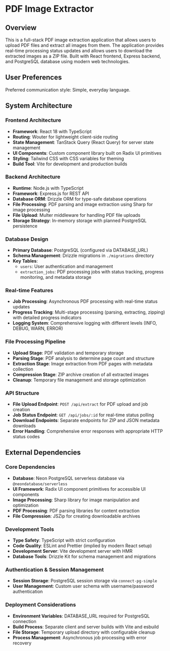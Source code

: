# PDF Image Extractor

## Overview

This is a full-stack PDF image extraction application that allows users to upload PDF files and extract all images from them. The application provides real-time processing status updates and allows users to download the extracted images as a ZIP file. Built with React frontend, Express backend, and PostgreSQL database using modern web technologies.

## User Preferences

Preferred communication style: Simple, everyday language.

## System Architecture

### Frontend Architecture
- **Framework**: React 18 with TypeScript
- **Routing**: Wouter for lightweight client-side routing
- **State Management**: TanStack Query (React Query) for server state management
- **UI Components**: Custom component library built on Radix UI primitives
- **Styling**: Tailwind CSS with CSS variables for theming
- **Build Tool**: Vite for development and production builds

### Backend Architecture
- **Runtime**: Node.js with TypeScript
- **Framework**: Express.js for REST API
- **Database ORM**: Drizzle ORM for type-safe database operations
- **File Processing**: PDF parsing and image extraction using Sharp for image processing
- **File Upload**: Multer middleware for handling PDF file uploads
- **Storage Strategy**: In-memory storage with planned PostgreSQL persistence

### Database Design
- **Primary Database**: PostgreSQL (configured via DATABASE_URL)
- **Schema Management**: Drizzle migrations in `./migrations` directory
- **Key Tables**:
  - `users`: User authentication and management
  - `extraction_jobs`: PDF processing jobs with status tracking, progress monitoring, and metadata storage

### Real-time Features
- **Job Processing**: Asynchronous PDF processing with real-time status updates
- **Progress Tracking**: Multi-stage processing (parsing, extracting, zipping) with detailed progress indicators
- **Logging System**: Comprehensive logging with different levels (INFO, DEBUG, WARN, ERROR)

### File Processing Pipeline
- **Upload Stage**: PDF validation and temporary storage
- **Parsing Stage**: PDF analysis to determine page count and structure
- **Extraction Stage**: Image extraction from PDF pages with metadata collection
- **Compression Stage**: ZIP archive creation of all extracted images
- **Cleanup**: Temporary file management and storage optimization

### API Structure
- **File Upload Endpoint**: `POST /api/extract` for PDF upload and job creation
- **Job Status Endpoint**: `GET /api/jobs/:id` for real-time status polling
- **Download Endpoints**: Separate endpoints for ZIP and JSON metadata downloads
- **Error Handling**: Comprehensive error responses with appropriate HTTP status codes

## External Dependencies

### Core Dependencies
- **Database**: Neon PostgreSQL serverless database via `@neondatabase/serverless`
- **UI Framework**: Radix UI component primitives for accessible UI components
- **Image Processing**: Sharp library for image manipulation and optimization
- **PDF Processing**: PDF parsing libraries for content extraction
- **File Compression**: JSZip for creating downloadable archives

### Development Tools
- **Type Safety**: TypeScript with strict configuration
- **Code Quality**: ESLint and Prettier (implied by modern React setup)
- **Development Server**: Vite development server with HMR
- **Database Tools**: Drizzle Kit for schema management and migrations

### Authentication & Session Management
- **Session Storage**: PostgreSQL session storage via `connect-pg-simple`
- **User Management**: Custom user schema with username/password authentication

### Deployment Considerations
- **Environment Variables**: DATABASE_URL required for PostgreSQL connection
- **Build Process**: Separate client and server builds with Vite and esbuild
- **File Storage**: Temporary upload directory with configurable cleanup
- **Process Management**: Asynchronous job processing with error recovery